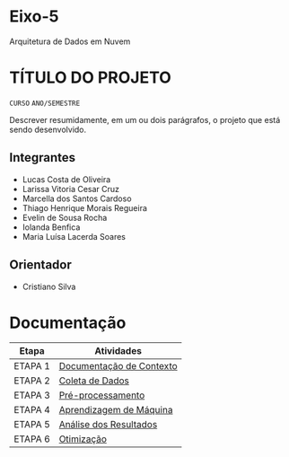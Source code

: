 # Eixo-5

Arquitetura de Dados em Nuvem

# TÍTULO DO PROJETO

`CURSO`
`ANO/SEMESTRE`

Descrever resumidamente, em um ou dois parágrafos, o projeto que está sendo desenvolvido.

## Integrantes

- Lucas Costa de Oliveira
- Larissa Vitoria Cesar Cruz
- Marcella dos Santos Cardoso
- Thiago Henrique Morais Regueira
- Evelin de Sousa Rocha
- Iolanda Benfica
- Maria Luísa Lacerda Soares

## Orientador

- Cristiano Silva

# Documentação

|  Etapa  | Atividades                                                    |
| :-----: | ------------------------------------------------------------- |
| ETAPA 1 | [Documentação de Contexto](projeto/inicio_do_projeto.md)      |
| ETAPA 2 | [Coleta de Dados](projeto/coleta_dados.md)                    |
| ETAPA 3 | [Pré-processamento](projeto/pre_processamento.md)             |
| ETAPA 4 | [Aprendizagem de Máquina](projeto/aprendizado_maquina_rev.md) |
| ETAPA 5 | [Análise dos Resultados](projeto/analise_resultados.md)       |
| ETAPA 6 | [Otimização](projeto/Otimizacao.md)                           |
